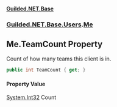 
#### [Guilded.NET.Base](index 'index')
### [Guilded.NET.Base.Users](index#Guilded_NET_Base_Users 'Guilded.NET.Base.Users').[Me](Me 'Guilded.NET.Base.Users.Me')
## Me.TeamCount Property
Count of how many teams this client is in.  
```csharp
public int TeamCount { get; }
```

#### Property Value
[System.Int32](https://docs.microsoft.com/en-us/dotnet/api/System.Int32 'System.Int32')
Count
